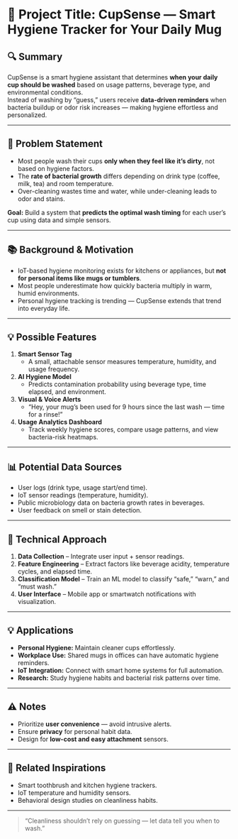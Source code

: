 # 🧠 Project Title: CupSense — Smart Hygiene Tracker for Your Daily Mug  

## 🔍 Summary  
CupSense is a smart hygiene assistant that determines **when your daily cup should be washed** based on usage patterns, beverage type, and environmental conditions.  
Instead of washing by “guess,” users receive **data-driven reminders** when bacteria buildup or odor risk increases — making hygiene effortless and personalized.  

---

## 🎯 Problem Statement  
- Most people wash their cups **only when they feel like it’s dirty**, not based on hygiene factors.  
- The **rate of bacterial growth** differs depending on drink type (coffee, milk, tea) and room temperature.  
- Over-cleaning wastes time and water, while under-cleaning leads to odor and stains.  

**Goal:** Build a system that **predicts the optimal wash timing** for each user’s cup using data and simple sensors.  

---

## 📚 Background & Motivation  
- IoT-based hygiene monitoring exists for kitchens or appliances, but **not for personal items like mugs or tumblers**.  
- Most people underestimate how quickly bacteria multiply in warm, humid environments.  
- Personal hygiene tracking is trending — CupSense extends that trend into everyday life.  

---

## 💡 Possible Features  
1. **Smart Sensor Tag**  
   - A small, attachable sensor measures temperature, humidity, and usage frequency.  
2. **AI Hygiene Model**  
   - Predicts contamination probability using beverage type, time elapsed, and environment.  
3. **Visual & Voice Alerts**  
   - “Hey, your mug’s been used for 9 hours since the last wash — time for a rinse!”  
4. **Usage Analytics Dashboard**  
   - Track weekly hygiene scores, compare usage patterns, and view bacteria-risk heatmaps.  

---

## 📊 Potential Data Sources  
- User logs (drink type, usage start/end time).  
- IoT sensor readings (temperature, humidity).  
- Public microbiology data on bacteria growth rates in beverages.  
- User feedback on smell or stain detection.  

---

## 🧪 Technical Approach  
1. **Data Collection** – Integrate user input + sensor readings.  
2. **Feature Engineering** – Extract factors like beverage acidity, temperature cycles, and elapsed time.  
3. **Classification Model** – Train an ML model to classify “safe,” “warn,” and “must wash.”  
4. **User Interface** – Mobile app or smartwatch notifications with visualization.  

---

## 💡 Applications  
- **Personal Hygiene:** Maintain cleaner cups effortlessly.  
- **Workplace Use:** Shared mugs in offices can have automatic hygiene reminders.  
- **IoT Integration:** Connect with smart home systems for full automation.  
- **Research:** Study hygiene habits and bacterial risk patterns over time.  

---

## ⚠️ Notes  
- Prioritize **user convenience** — avoid intrusive alerts.  
- Ensure **privacy** for personal habit data.  
- Design for **low-cost and easy attachment** sensors.  

---

## 🔗 Related Inspirations  
- Smart toothbrush and kitchen hygiene trackers.  
- IoT temperature and humidity sensors.  
- Behavioral design studies on cleanliness habits.  

---

> “Cleanliness shouldn’t rely on guessing — let data tell you when to wash.”
